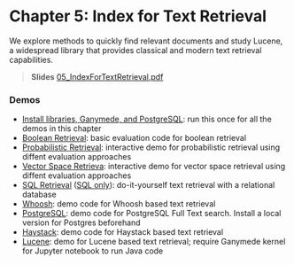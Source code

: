 # Chapter 5: Index for Text Retrieval
We explore methods to quickly find relevant documents and study Lucene, a widespread library that provides classical and modern text retrieval capabilities.   


> **Slides**
> [05_IndexForTextRetrieval.pdf](https://dmi.unibas.ch/fileadmin/user_upload/dmi/Studium/Computer_Science/Vorlesungen_HS23/Multimedia_Retrieval/HS25/05_IndexForTextRetrieval.pdf)



### Demos

- [Install libraries, Ganymede, and PostgreSQL](00-setup.ipynb): run this once for all the demos in this chapter
- [Boolean Retrieval](./01-boolean-retrieval.ipynb): basic evaluation code for boolean retrieval
- [Probabilistic Retrieval](./02-probabilistic-retrieval.ipynb): interactive demo for probabilistic retrieval using diffent evaluation approaches
- [Vector Space Retrieva](./03-vectorspace-retrieval.ipynb): interactive demo for vector space retrieval using diffent evaluation approaches
- [SQL Retrieval](./04-sql-retrieval.ipynb) ([SQL only](./04-sql-retrieval.sql)): do-it-yourself text retrieval with a relational database
- [Whoosh](./05-whoosh.ipynb): demo code for Whoosh based text retrieval
- [PostgreSQL](./06-posgresql.ipynb): demo code for PostgreSQL Full Text search. Install a local version for Postgres beforehand
- [Haystack](./07-haystack.ipynb): demo code for Haystack based text retrieval
- [Lucene](./08-lucene.ipynb): demo for Lucene based text retrieval; require Ganymede kernel for Jupyter notebook to run Java code


